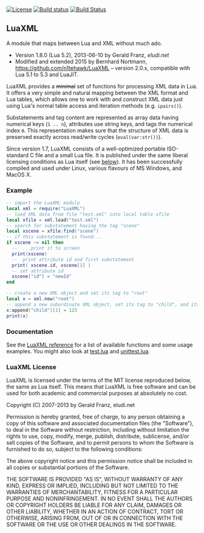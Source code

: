 [![License](http://img.shields.io/badge/License-MIT-green.svg)](#luaxml-license)
[![Build status](https://ci.appveyor.com/api/projects/status/d93a5k3b1xa8sb3r?svg=true)](https://ci.appveyor.com/project/n1tehawk/luaxml)
[![Build Status](https://travis-ci.org/n1tehawk/LuaXML.svg?branch=master)](https://travis-ci.org/n1tehawk/LuaXML)

## LuaXML

A module that maps between Lua and XML without much ado.
- Version 1.8.0 (Lua 5.2), 2013-06-10 by Gerald Franz, _eludi.net_
- Modified and extended 2015 by Bernhard Nortmann,
https://github.com/n1tehawk/LuaXML &ndash;
version 2.0.x, compatible with Lua 5.1 to 5.3 and LuaJIT.

LuaXML provides a <s>minimal</s> set of functions for processing XML data in Lua.
It offers a very simple and natural mapping between the XML format and Lua tables,
which allows one to work with and construct XML data just using Lua's normal
table access and iteration methods (e.g. `ipairs()`).

Substatements and tag content are represented as array data having numerical
keys (`1 .. n`), attributes use string keys, and tags the numerical index `0`.
This representation makes sure that the structure of XML data is preserved
exactly across read/write cycles (`eval(var:str())`).

Since version 1.7, LuaXML consists of a well-optimized portable ISO-standard C
file and a small Lua file. It is published under the same liberal licensing
conditions as Lua itself (see [below](#luaxml-license)). It has been successfully
compiled and used under Linux, various flavours of MS Windows, and MacOS X.


### Example

```lua
-- import the LuaXML module
local xml = require("LuaXML")
-- load XML data from file "test.xml" into local table xfile
local xfile = xml.load("test.xml")
-- search for substatement having the tag "scene"
local xscene = xfile:find("scene")
-- if this substatement is found...
if xscene ~= nil then
  --  ...print it to screen
  print(xscene)
  --  print attribute id and first substatement
  print( xscene.id, xscene[1] )
  -- set attribute id
  xscene["id"] = "newId"
end

-- create a new XML object and set its tag to "root"
local x = xml.new("root")
-- append a new subordinate XML object, set its tag to "child", and its content to 123
x:append("child")[1] = 123
print(x)
```


### Documentation

See the [LuaXML reference](http://rawgit.com/n1tehawk/LuaXML/master/LuaXML.html)
for a list of available functions and some usage examples. You might also look
at [test.lua](test.lua) and [unittest.lua](unittest.lua).


### LuaXML License

LuaXML is licensed under the terms of the MIT license reproduced below,
the same as Lua itself. This means that LuaXML is free software and can be
used for both academic and commercial purposes at absolutely no cost.

Copyright (C) 2007-2013 by Gerald Franz, eludi.net

Permission is hereby granted, free of charge, to any person obtaining a copy
of this software and associated documentation files (the "Software"), to deal
in the Software without restriction, including without limitation the rights
to use, copy, modify, merge, publish, distribute, sublicense, and/or sell
copies of the Software, and to permit persons to whom the Software is
furnished to do so, subject to the following conditions:

The above copyright notice and this permission notice shall be included in
all copies or substantial portions of the Software.

THE SOFTWARE IS PROVIDED "AS IS", WITHOUT WARRANTY OF ANY KIND, EXPRESS OR
IMPLIED, INCLUDING BUT NOT LIMITED TO THE WARRANTIES OF MERCHANTABILITY,
FITNESS FOR A PARTICULAR PURPOSE AND NONINFRINGEMENT.  IN NO EVENT SHALL THE
AUTHORS OR COPYRIGHT HOLDERS BE LIABLE FOR ANY CLAIM, DAMAGES OR OTHER
LIABILITY, WHETHER IN AN ACTION OF CONTRACT, TORT OR OTHERWISE, ARISING FROM,
OUT OF OR IN CONNECTION WITH THE SOFTWARE OR THE USE OR OTHER DEALINGS IN
THE SOFTWARE.
